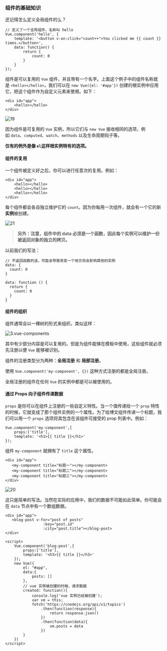 ### 组件的基础知识

还记得怎么定义全局组件的么？

```vue
// 定义了一个全局组件，名称叫 hello
Vue.component('hello', {
    template: '<button v-on:click="count++">You clicked me {{ count }} times.</button>',
    data: function() {
        return {
            count: 0
        }
    }
});
```

组件是可以复用的 `Vue` 组件，并且带有一个名字。上面这个例子中的组件名称就是 `<hello></hello>`，我们可以在 `new Vue({el: '#app'})` 创建的根实例中应用它，把这个组件作为自定义元素来使用。如下：

```vue
<div id="app">
    <hello></hello>
</div>
```

![19](../../99-ImageHouse/vue/19.png)

因为组件是可复用的 `Vue` 实例，所以它们与 `new Vue` 接收相同的选项，例如 `data`、`computed`、`watch`、`methods` 以及生命周期钩子等。

**仅有的例外是像 `el`这样根实例特有的选项。**



#### 组件的复用

一个组件被定义好之后，你可以进行任意次的复用。例如：

```vue
<div id="app">
    <hello></hello>
    <hello></hello>
    <hello></hello>
</div>
```

每个组件都会各自独立维护它的 `count`。因为你每用一次组件，就会有一个它的新**实例**被创建。

![21](../../99-ImageHouse/vue/21.gif)

> **另外：注意，组件中的 data 必须是一个函数，因此每个实例可以维护一份被返回对象的独立的拷贝。**

以前我们的写法：

```vue
// 不返回函数的话，可能会导致改变一个地方将会影响其他的实例
data: {
  count: 0
}
```

```vue
data: function () {
  return {
    count: 0
  }
}
```



#### 组件的组织

组件通常会以一棵树的形式来组织。类似这样：

![3.vue-components](../../99-ImageHouse/vue/3.vue-components.png)

其中有少部分内容是可以复用的。但是为组件能够在模板中使用，这些组件就必须先注册以便 `Vue` 能够被识别。



组件的注册类型分为两种：**全局注册** 和 **局部注册**。

使用 `Vue.component('my-component', {})` 这种方式注册的都是全局注册。



全局注册的组件在任何 `Vue` 的实例中都是可以被使用的。



#### 通过 Props 向子组件传递数据

`props` 是你可以在组件上注册的一些自定义特性。当一个值传递给一个 `prop` 特性的时候，它就变成了那个组件实例的一个属性。为了给博文组件传递一个标题，我们可以用一个 `props` 选项将其包含在该组件可接受的 prop 列表中。例如：

```vue
Vue.component('my-component',{
    props:['title'],
    template: '<h1>{{ title }}</h1>'
});
```

组件 `my-component` 就拥有了 `title` 这个属性。

```vue
<div id="app">
   <my-component title="标题一"></my-component>
   <my-component title="标题二"></my-component>
   <my-component title="标题三"></my-component>
</div>
```

![20](../../99-ImageHouse/vue/20.png)

这只是简单的写法。当然在实际的应用中，我们的数据不可能如此简单。你可能会在 `data` 节点中有一个数组数据。

```vue
<div id="app">
   <blog-post v-for="post of posts"
                 :key="post.id"
                 :city="post.title"></blog-post>
</div>
```

```vue
<script>
    Vue.component('blog-post',{
        props:['title'],
        template: '<h3>{{ title }}</h3>'
    });
    new Vue({
        el: "#app",
        data:{
            posts: []
        },
        // vue 实例被创建的时候，请求数据
        created: function(){
            console.log('vue 实例已经被创建');
            var vm = this;
            fetch('https://cnodejs.org/api/v1/topics')
                .then(function(response){
                    return response.json()
                })
                .then(function(data){
                    vm.posts = data
                })
        }
    })
</script>
```


